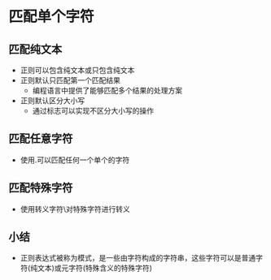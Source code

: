 # 匹配单个字符

## 匹配纯文本

- 正则可以包含纯文本或只包含纯文本
- 正则默认只匹配第一个匹配结果
  - 编程语言中提供了能够匹配多个结果的处理方案
- 正则默认区分大小写
  - 通过标志可以实现不区分大小写的操作

## 匹配任意字符

- 使用.可以匹配任何一个单个的字符

## 匹配特殊字符

- 使用转义字符\对特殊字符进行转义


## 小结
- 正则表达式被称为模式，是一些由字符构成的字符串，这些字符可以是普通字符(纯文本)或元字符(特殊含义的特殊字符)
